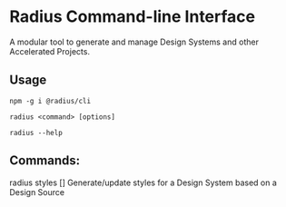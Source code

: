 # Radius Command-line Interface

A modular tool to generate and manage Design Systems and other Accelerated Projects.

## Usage

```
npm -g i @radius/cli

radius <command> [options]

radius --help
```

## Commands:
  radius styles <url> [<outputDir>]         Generate/update styles for a Design System based on a Design Source

